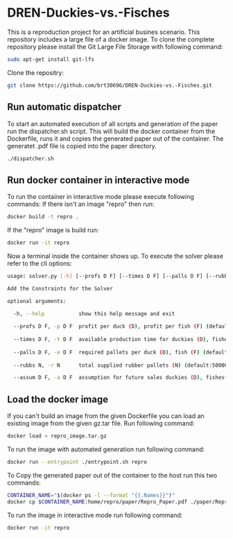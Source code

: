 # DREN-Duckies-vs.-Fisches
This is a reproduction project for an artificial busines scenario. This repository includes a large file of a docker image. To clone the complete repository please install the Git Large File Storage with following command:
```bash
sudo apt-get install git-lfs
```
Clone the repositry:
```bash
git clone https://github.com/brt30696/DREN-Duckies-vs.-Fisches.git
```

## Run automatic dispatcher

To start an automated execution of all scripts and generation of the paper run the dispatcher.sh script. This will build the docker container from the Dockerfile, runs it and copies the generated paper out of the container. The generatet .pdf file is copied into the paper directory.
```bash
./dispatcher.sh
```

## Run docker container in interactive mode

To run the container in interactive mode please execute following commands:
If there isn't an image "repro" then run:
```bash
docker build -t repro .
```

If the "repro" image is build run:
```bash
docker run -it repro
```

Now a terminal inside the container shows up. To execute the solver please refer to the cli options:

```bash
usage: solver.py [-h] [--profs D F] [--times D F] [--palls D F] [--rubbs N] [--assum D F]

Add the Constraints for the Solver

optional arguments:

  -h, --help           show this help message and exit
  
  --profs D F, -p D F  profit per duck (D), profit per fish (F) (default: [5,4])
  
  --times D F, -t D F  available production time for duckies (D), fishes (F)(default: [400, 300])
  
  --palls D F, -e D F  required pallets per duck (D), fish (F) (default: [100,125])
  
  --rubbs N, -r N      total supplied rubber pallets (N) (default:50000)

  --assum D F, -a D F  assumption for future sales duckies (D), fishes(F)(default: None)
```
  
## Load the docker image 

If you can't build an image from the given Dockerfile you can load an existing image from the given gz.tar file. Run following command:

```bash
docker load < repro_image.tar.gz 
```

To run the image with automated generation run following command:

```bash
docker run --entrypoint ./entrypoint.sh repro 
```
To Copy the generated paper out of the container to the host run this two commands:
```bash
CONTAINER_NAME="$(docker ps -l --format "{{.Names}}")"
docker cp $CONTAINER_NAME:home/repro/paper/Repro_Paper.pdf ./paper/Repro_Paper.pdf
```

To run the image in interactive mode run following command:

```bash
docker run -it repro 
```
